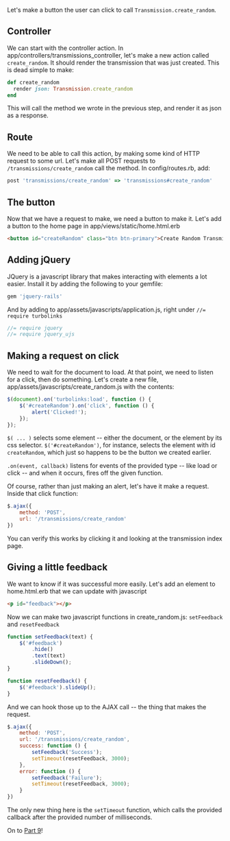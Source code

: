 Let's make a button the user can click to call `Transmission.create_random`.

## Controller
We can start with the controller action.
In app/controllers/transmissions_controller, let's make a new action called `create_random`.
It should render the transmission that was just created.
This is dead simple to make:
```ruby
def create_random
  render json: Transmission.create_random
end
```

This will call the method we wrote in the previous step, and render it as json as a response.

## Route
We need to be able to call this action, by making some kind of HTTP request to some url.
Let's make all POST requests to `/transmissions/create_random` call the method.
In config/routes.rb, add:
```ruby
post 'transmissions/create_random' => 'transmissions#create_random'
```

## The button
Now that we have a request to make, we need a button to make it.
Let's add a button to the home page in app/views/static/home.html.erb
```html
<button id="createRandom" class="btn btn-primary">Create Random Transmission</button>
```

## Adding jQuery
JQuery is a javascript library that makes interacting with elements a lot easier.
Install it by adding the following to your gemfile:

```ruby
gem 'jquery-rails'
```

And by adding to app/assets/javascripts/application.js, right under `//= require turbolinks`
```js
//= require jquery
//= require jquery_ujs
```

## Making a request on click
We need to wait for the document to load.
At that point, we need to listen for a click, then do something.
Let's create a new file, app/assets/javascripts/create_random.js with the contents:

```js
$(document).on('turbolinks:load', function () {
    $('#createRandom').on('click', function () {
        alert('Clicked!');
    });
});
```

`$( ... )` selects some element -- either the document, or the element by its css selector.
`$('#createRandom')`, for instance, selects the element with id `createRandom`, which just so happens to be the button we created earlier.

`.on(event, callback)` listens for events of the provided type -- like load or click -- and when it occurs, fires off the given function. 

Of course, rather than just making an alert, let's have it make a request.
Inside that click function:
```js
$.ajax({
    method: 'POST',
    url: '/transmissions/create_random'
})
```

You can verify this works by clicking it and looking at the transmission index page.

## Giving a little feedback
We want to know if it was successful more easily.
Let's add an element to home.html.erb that we can update with javascript
```html
<p id="feedback"></p>
```

Now we can make two javascript functions in create_random.js: `setFeedback` and `resetFeedback`
```js
function setFeedback(text) {
    $('#feedback')
        .hide()
        .text(text)
        .slideDown();
}

function resetFeedback() {
    $('#feedback').slideUp();
}
```

And we can hook those up to the AJAX call -- the thing that makes the request. 
```js
$.ajax({
    method: 'POST',
    url: '/transmissions/create_random',
    success: function () {
        setFeedback('Success');
        setTimeout(resetFeedback, 3000);
    },
    error: function () {
        setFeedback('Failure');
        setTimeout(resetFeedback, 3000);
    }
})
```

The only new thing here is the `setTimeout` function, which calls the provided callback after the provided number of milliseconds.

On to [Part 9](rails-09.md)!

